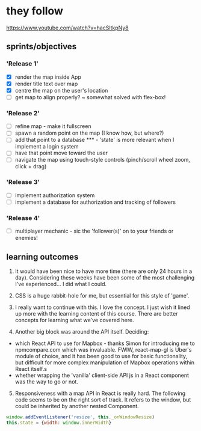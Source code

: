 # they follow
https://www.youtube.com/watch?v=hacSltkpNy8

## sprints/objectives

### 'Release 1'

- [x] render the map inside App
- [x] render title text over map
- [x] centre the map on the user's location
- [ ] get map to align properly? ~ somewhat solved with flex-box!

### 'Release 2'

- [ ] refine map - make it fullscreen
- [ ] spawn a random point on the map (I know how, but where?)
- [ ] add that point to a database *** - 'state' is more relevant when I implement a login system
- [ ] have that point move toward the user
- [ ] navigate the map using touch-style controls (pinch/scroll wheel zoom, click + drag)

### 'Release 3'

- [ ] implement authorization system
- [ ] implement a database for authorization and tracking of followers

### 'Release 4'

- [ ] multiplayer mechanic - sic the 'follower(s)' on to your friends or enemies!

## learning outcomes

1. It would have been nice to have more time (there are only 24 hours in a day). Considering these weeks have been some of the most challenging I've experienced... I did what I could.

2. CSS is a huge rabbit-hole for me, but essential for this style of 'game'.

3. I really want to continue with this. I love the concept. I just wish it lined up more with the learning content of this course. There are better concepts for learning what we've covered here.

4. Another big block was around the API itself. Deciding:
  * which React API to use for Mapbox - thanks Simon for introducing me to npmcompare.com which was invaluable. FWIW, react-map-gl is Uber's module of choice, and it has been good to use for basic functionality, but difficult for more complex manipulation of Mapbox operations within React itself.s
  * whether wrapping the 'vanilla' client-side API js in a React component was the way to go or not.

5. Responsiveness with a map API in React is really hard. The following code seems to be on the right sort of track. It refers to the window, but could be inherited by another nested Component.
```js
window.addEventListener('resize', this._onWindowResize)
this.state = {width: window.innerWidth}
```
